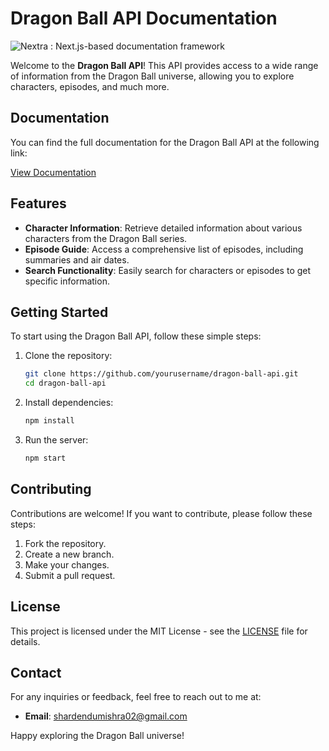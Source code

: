 # Dragon Ball API Documentation

![Nextra : Next.js-based documentation framework](https://imgs.search.brave.com/3-gyYRJvSdvXgTIb5RkQwvP1bPTV3NkCfVCqtJlJh_M/rs:fit:860:0:0:0/g:ce/aHR0cHM6Ly9jZG4t/MC5zZWN1cml0eW9u/bGluZS5pbmZvL3dw/LWNvbnRlbnQvdXBs/b2Fkcy8yMDI0LzA5/L05leHRqcy1sb2dv/LnN2Z18ucG5n)

Welcome to the **Dragon Ball API**! This API provides access to a wide range of information from the Dragon Ball universe, allowing you to explore characters, episodes, and much more.

## Documentation

You can find the full documentation for the Dragon Ball API at the following link:

[View Documentation](https://shardendu-mishra-documentation-dragon-ball-api.vercel.app/)

## Features

- **Character Information**: Retrieve detailed information about various characters from the Dragon Ball series.
- **Episode Guide**: Access a comprehensive list of episodes, including summaries and air dates.
- **Search Functionality**: Easily search for characters or episodes to get specific information.

## Getting Started

To start using the Dragon Ball API, follow these simple steps:

1. Clone the repository:
   ```bash
   git clone https://github.com/yourusername/dragon-ball-api.git
   cd dragon-ball-api
   ```

2. Install dependencies:
   ```bash
   npm install
   ```

3. Run the server:
   ```bash
   npm start
   ```

## Contributing

Contributions are welcome! If you want to contribute, please follow these steps:

1. Fork the repository.
2. Create a new branch.
3. Make your changes.
4. Submit a pull request.

## License

This project is licensed under the MIT License - see the [LICENSE](LICENSE) file for details.

## Contact

For any inquiries or feedback, feel free to reach out to me at:

- **Email**: shardendumishra02@gmail.com

Happy exploring the Dragon Ball universe!
```


